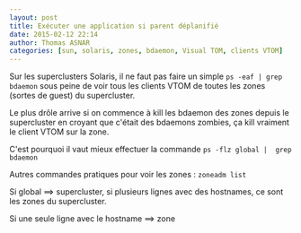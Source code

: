 ```yaml
---
layout: post
title: Exécuter une application si parent déplanifié
date: 2015-02-12 22:14
author: Thomas ASNAR
categories: [sun, solaris, zones, bdaemon, Visual TOM, clients VTOM]
---
```

Sur les superclusters Solaris, il ne faut pas faire un simple `ps -eaf | grep bdaemon` sous peine de voir tous les clients VTOM de toutes les zones (sortes de guest) du supercluster. 

Le plus drôle arrive si on commence à kill les bdaemon des zones depuis le supercluster en croyant que c'était des bdaemons zombies, ça kill vraiment le client VTOM sur la zone.

C'est pourquoi il vaut mieux effectuer la commande `ps -flz global |  grep bdaemon`

Autres commandes pratiques pour voir les zones : 
`zoneadm list` 

Si global ==> supercluster, si plusieurs lignes avec des hostnames, ce sont les zones du supercluster.

Si une seule ligne avec le hostname ==> zone